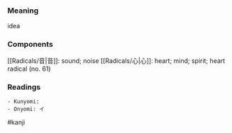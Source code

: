 ### Meaning

idea

### Components

[[Radicals/音|音]]: sound; noise [[Radicals/心|心]]: heart; mind; spirit; heart radical (no. 61)

### Readings

```
- Kunyomi: 
- Onyomi: イ
```

#kanji